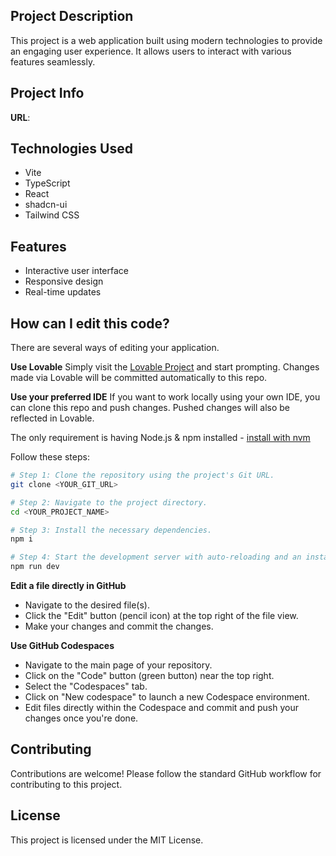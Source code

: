 ## Project Description
This project is a web application built using modern technologies to provide an engaging user experience. It allows users to interact with various features seamlessly.

## Project Info
**URL**: 

## Technologies Used
- Vite
- TypeScript
- React
- shadcn-ui
- Tailwind CSS

## Features
- Interactive user interface
- Responsive design
- Real-time updates

## How can I edit this code?
There are several ways of editing your application.

**Use Lovable**
Simply visit the [Lovable Project](https://lovable.dev/projects/5d7bd6c3-c70b-4d91-bf80-2da70289c1ed) and start prompting. Changes made via Lovable will be committed automatically to this repo.

**Use your preferred IDE**
If you want to work locally using your own IDE, you can clone this repo and push changes. Pushed changes will also be reflected in Lovable.

The only requirement is having Node.js & npm installed - [install with nvm](https://github.com/nvm-sh/nvm#installing-and-updating)

Follow these steps:

```sh
# Step 1: Clone the repository using the project's Git URL.
git clone <YOUR_GIT_URL>

# Step 2: Navigate to the project directory.
cd <YOUR_PROJECT_NAME>

# Step 3: Install the necessary dependencies.
npm i

# Step 4: Start the development server with auto-reloading and an instant preview.
npm run dev
```

**Edit a file directly in GitHub**
- Navigate to the desired file(s).
- Click the "Edit" button (pencil icon) at the top right of the file view.
- Make your changes and commit the changes.

**Use GitHub Codespaces**
- Navigate to the main page of your repository.
- Click on the "Code" button (green button) near the top right.
- Select the "Codespaces" tab.
- Click on "New codespace" to launch a new Codespace environment.
- Edit files directly within the Codespace and commit and push your changes once you're done.

## Contributing
Contributions are welcome! Please follow the standard GitHub workflow for contributing to this project.

## License
This project is licensed under the MIT License.
